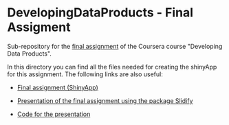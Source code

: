 # DevelopingDataProducts - Final Assigment
Sub-repository for the [final assignment](https://www.coursera.org/learn/data-products/peer/tMYrn/course-project-shiny-application-and-reproducible-pitch) of the Coursera course "Developing Data Products".

In this directory you can find all the files needed for creating the shinyApp for this assignment. The following links are also useful:

- [Final assignment (ShinyApp)](https://matteo-tommasini.shinyapps.io/Final_assignment_Developing_Data_Products/)

- [Presentation of the final assignment using the package Slidify](https://matteo-tommasini.github.io/DevelopingDataProducts_FinalAssignment/)

- [Code for the presentation](https://github.com/matteo-tommasini/DevelopingDataProducts_FinalAssignment)
